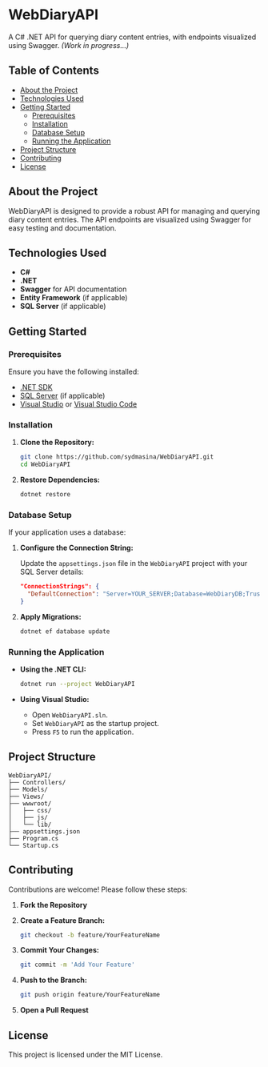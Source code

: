 # **WebDiaryAPI**

A C# .NET API for querying diary content entries, with endpoints visualized using Swagger. *(Work in progress...)*

## **Table of Contents**

- [About the Project](#about-the-project)
- [Technologies Used](#technologies-used)
- [Getting Started](#getting-started)
  - [Prerequisites](#prerequisites)
  - [Installation](#installation)
  - [Database Setup](#database-setup)
  - [Running the Application](#running-the-application)
- [Project Structure](#project-structure)
- [Contributing](#contributing)
- [License](#license)

## **About the Project**

WebDiaryAPI is designed to provide a robust API for managing and querying diary content entries. The API endpoints are visualized using Swagger for easy testing and documentation.

## **Technologies Used**

- **C#**
- **.NET**
- **Swagger** for API documentation
- **Entity Framework** (if applicable)
- **SQL Server** (if applicable)

## **Getting Started**

### **Prerequisites**

Ensure you have the following installed:

- [.NET SDK](https://dotnet.microsoft.com/download)
- [SQL Server](https://www.microsoft.com/en-us/sql-server/) (if applicable)
- [Visual Studio](https://visualstudio.microsoft.com/) or [Visual Studio Code](https://code.visualstudio.com/)

### **Installation**

1. **Clone the Repository:**

   ```bash
   git clone https://github.com/sydmasina/WebDiaryAPI.git
   cd WebDiaryAPI
   ```

2. **Restore Dependencies:**

   ```bash
   dotnet restore
   ```

### **Database Setup**

If your application uses a database:

1. **Configure the Connection String:**

   Update the `appsettings.json` file in the `WebDiaryAPI` project with your SQL Server details:

   ```json
   "ConnectionStrings": {
     "DefaultConnection": "Server=YOUR_SERVER;Database=WebDiaryDB;Trusted_Connection=True;"
   }
   ```

2. **Apply Migrations:**

   ```bash
   dotnet ef database update
   ```

### **Running the Application**

- **Using the .NET CLI:**

  ```bash
  dotnet run --project WebDiaryAPI
  ```

- **Using Visual Studio:**

  - Open `WebDiaryAPI.sln`.
  - Set `WebDiaryAPI` as the startup project.
  - Press `F5` to run the application.

## **Project Structure**

```
WebDiaryAPI/
├── Controllers/
├── Models/
├── Views/
├── wwwroot/
│   ├── css/
│   ├── js/
│   └── lib/
├── appsettings.json
├── Program.cs
└── Startup.cs
```

## **Contributing**

Contributions are welcome! Please follow these steps:

1. **Fork the Repository**
2. **Create a Feature Branch:**

   ```bash
   git checkout -b feature/YourFeatureName
   ```

3. **Commit Your Changes:**

   ```bash
   git commit -m 'Add Your Feature'
   ```

4. **Push to the Branch:**

   ```bash
   git push origin feature/YourFeatureName
   ```

5. **Open a Pull Request**

## **License**

This project is licensed under the MIT License.
